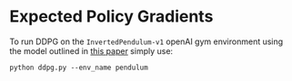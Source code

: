 # Expected Policy Gradients

To run DDPG on the `InvertedPendulum-v1` openAI gym environment using the model outlined in [this paper](https://arxiv.org/pdf/1802.09477.pdf) simply use:

```
python ddpg.py --env_name pendulum
```
